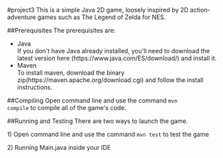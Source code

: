 #project3
This is a simple Java 2D game, loosely inspired by 2D action-adventure games such as The Legend of Zelda for NES.

##Prerequisites
The prerequisites are:
<ul>
<li>Java</li>
If you don't have Java already installed, you'll need to download the latest version here (https://www.java.com/ES/download/) and install it.
<li>Maven</li>
To install maven, download the binary zip(https://maven.apache.org/download.cgi) and follow the install instructions.
</ul>

##Compiling
Open command line and use the command <code>mvn compile</code> to compile all of the game's code.

##Running and Testing
There are two ways to launch the game.
<p>1) Open command line and use the command <code>mvn test</code> to test the game</p>
<p>2) Running Main.java inside your IDE</p>

